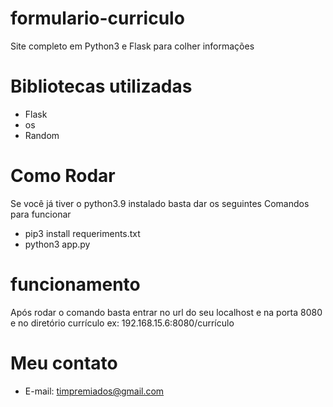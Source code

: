 # formulario-curriculo
Site completo em Python3 e Flask para colher informações 

# Bibliotecas utilizadas
* Flask
* os
* Random
# Como Rodar
Se você já tiver o python3.9 instalado basta dar os seguintes
Comandos para funcionar
+ pip3 install requeriments.txt
+ python3 app.py
# funcionamento
Após rodar o comando basta entrar no url do seu localhost
e na porta 8080 e no diretório currículo ex: 192.168.15.6:8080/currículo

# Meu contato
* E-mail: timpremiados@gmail.com
